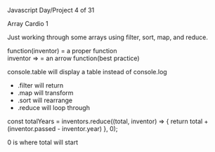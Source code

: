 Javascript Day/Project 4 of 31

Array Cardio 1

Just working through some arrays using filter, sort, map, and reduce. 


function(inventor) = a proper function<br>
inventor => =  an arrow function(best practice)

console.table will display a table instead of console.log

* .filter
    will return 
* .map
    will transform
* .sort
    will rearrange 
* .reduce
    will loop through 


const totalYears = inventors.reduce((total, inventor) => {
        return total + (inventor.passed - inventor.year)
      }, 0); <br> 

0 is where total will start